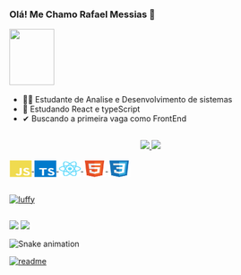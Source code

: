 ### Olá! Me Chamo Rafael Messias 👋

<img height="100" width="80" src="https://scontent.fplu41-1.fna.fbcdn.net/v/t1.6435-9/58419751_2050822041710808_75417800356659200_n.jpg?_nc_cat=105&ccb=1-7&_nc_sid=5f2048&_nc_eui2=AeHYOELENeV2tEBp4fEEBvCegY9HR5M0sb6Bj0dHkzSxvtNAaZJdctDiofLgpRMdUG1cl3vLWBz68AlMT49DRLuE&_nc_ohc=9zZv0QqCQLUQ7kNvgGidAfU&_nc_ht=scontent.fplu41-1.fna&cb_e2o_trans=q&oh=00_AfBTYjtmGL4DIfsq0dszsAHHQuiOsd6X7gcbWkPFbzt-sw&oe=66548741">

- 👨‍💻 Estudante de Analise e Desenvolvimento de sistemas
- 💎 Estudando React e typeScript
- ✔ Buscando a primeira vaga como FrontEnd
  

##

<div align="center">
  <a href="https://github.com/RafaelMessiasM">
  <img height="180em" src="https://github-readme-stats.vercel.app/api?username=RafaelMessiasM&show_icons=true&theme=dracula&include_all_commits=true&count_private=true"/>
  <img height="180em" src="https://github-readme-stats.vercel.app/api/top-langs/?username=RafaelMessiasM&layout=compact&langs_count=7&theme=dracula"/>
</div>
      
<div style="display: inline_block"><br>
  <img align="center" alt="Rafa-Js" height="30" width="40" src="https://raw.githubusercontent.com/devicons/devicon/master/icons/javascript/javascript-plain.svg">
  <img align="center" alt="Rafa-Ts" height="30" width="40" src="https://raw.githubusercontent.com/devicons/devicon/master/icons/typescript/typescript-plain.svg">
  <img align="center" alt="Rafa-React" height="30" width="40" src="https://raw.githubusercontent.com/devicons/devicon/master/icons/react/react-original.svg">
  <img align="center" alt="Rafa-HTML" height="30" width="40" src="https://raw.githubusercontent.com/devicons/devicon/master/icons/html5/html5-original.svg">
  <img align="center" alt="Rafa-CSS" height="30" width="40" src="https://raw.githubusercontent.com/devicons/devicon/master/icons/css3/css3-original.svg">
</div>

##

##

<P>
 <img align="center" alt="luffy" height="90" width="120" src="https://media.tenor.com/v6eujWktbsUAAAAi/luffy.gif">
</P>

##

 <a href="https://www.instagram.com/rafae_lmessias23/" target="_blank"><img src="https://img.shields.io/badge/-Instagram-%23E4405F?style=for-the-badge&logo=instagram&logoColor=white" target="_blank"></a>
  <a href="https://www.linkedin.com/in/rafael-messias-4963b4196/" target="_blank"><img src="https://img.shields.io/badge/-LinkedIn-%230077B5?style=for-the-badge&logo=linkedin&logoColor=white" target="_blank"></a>

  ![Snake animation](https://github.com/RafaelMessiasM/RafaelMessiasM/blob/output/github-contribution-grid-snake.svg)

  [![readme](https://github-readme-stats.vercel.app/api/pin/?username=RafaelMessiasM&repo=RafaelMessiasM&theme=react)](https://github.com/RafaelMessiasM/RafaelMessiasM)

   
